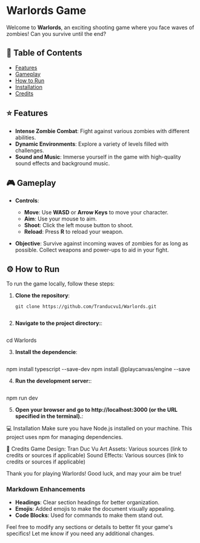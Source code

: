 # Warlords Game

Welcome to **Warlords**, an exciting shooting game where you face waves of zombies! Can you survive until the end?

## 📜 Table of Contents
- [Features](#-features)
- [Gameplay](#-gameplay)
- [How to Run](#-how-to-run)
- [Installation](#-installation)
- [Credits](#-credits)

## ⭐ Features
- **Intense Zombie Combat**: Fight against various zombies with different abilities.
- **Dynamic Environments**: Explore a variety of levels filled with challenges.
- **Sound and Music**: Immerse yourself in the game with high-quality sound effects and background music.

## 🎮 Gameplay
- **Controls**:
  - **Move**: Use **WASD** or **Arrow Keys** to move your character.
  - **Aim**: Use your mouse to aim.
  - **Shoot**: Click the left mouse button to shoot.
  - **Reload**: Press **R** to reload your weapon.

- **Objective**: Survive against incoming waves of zombies for as long as possible. Collect weapons and power-ups to aid in your fight.

## ⚙️ How to Run
To run the game locally, follow these steps:

1. **Clone the repository**:
   ```git
   git clone https://github.com/Tranducvu1/Warlords.git


2. **Navigate to the project directory:**:
   ```git
cd Warlords


3. **Install the dependencie**:
   ```git
npm install typescript --save-dev
npm install @playcanvas/engine --save

4. **Run the development server:**:
   ```git
npm run dev

5. **Open your browser and go to http://localhost:3000 (or the URL specified in the terminal).**:

💻 Installation
Make sure you have Node.js installed on your machine. This project uses npm for managing dependencies.

🎉 Credits
Game Design: Tran Duc Vu
Art Assets: Various sources (link to credits or sources if applicable)
Sound Effects: Various sources (link to credits or sources if applicable)

Thank you for playing Warlords! Good luck, and may your aim be true!


### Markdown Enhancements
- **Headings**: Clear section headings for better organization.
- **Emojis**: Added emojis to make the document visually appealing.
- **Code Blocks**: Used for commands to make them stand out.

Feel free to modify any sections or details to better fit your game's specifics! Let me know if you need any additional changes.
